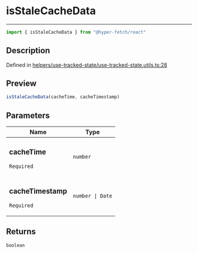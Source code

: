 

# isStaleCacheData

<div class="api-docs__separator" data-reactroot="">

---

</div><div class="api-docs__import" data-reactroot="">

```ts
import { isStaleCacheData } from "@hyper-fetch/react"
```

</div><div class="api-docs__section">

## Description

</div><div class="api-docs__description"><span class="api-docs__do-not-parse">



</span></div><p class="api-docs__definition">

Defined in [helpers/use-tracked-state/use-tracked-state.utils.ts:28](https://github.com/BetterTyped/hyper-fetch/blob/7e232edb/packages/react/src/helpers/use-tracked-state/use-tracked-state.utils.ts#L28)

</p><div class="api-docs__section">

## Preview

</div><div class="api-docs__preview fn">

```ts
isStaleCacheData(cacheTime, cacheTimestamp)
```

</div><div class="api-docs__section">

## Parameters

</div><div class="api-docs__parameters"><table><thead><tr><th>Name</th><th>Type</th></tr></thead><tbody><tr param-data="cacheTime"><td class="api-docs__param-name required">

### cacheTime 

`Required`

</td><td class="api-docs__param-type">

`number`

</td></tr><tr param-data="cacheTimestamp"><td class="api-docs__param-name required">

### cacheTimestamp 

`Required`

</td><td class="api-docs__param-type">

`number | Date`

</td></tr></tbody></table></div><div class="api-docs__section">

## Returns

</div><div class="api-docs__returns">

```ts
boolean
```

</div>